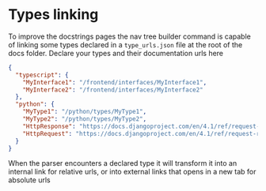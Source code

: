 # Types linking

To improve the docstrings pages the nav tree builder command is capable of linking some types declared 
in a `type_urls.json` file at the root of the docs folder. Declare your types and their documentation urls here

```json
{
  "typescript": {
    "MyInterface1": "/frontend/interfaces/MyInterface1",
    "MyInterface2": "/frontend/interfaces/MyInterface2"
  },
  "python": {
    "MyType1": "/python/types/MyType1",
    "MyType2": "/python/types/MyType2",
    "HttpResponse": "https://docs.djangoproject.com/en/4.1/ref/request-response/#httpresponse-objects",
    "HttpRequest": "https://docs.djangoproject.com/en/4.1/ref/request-response/#httprequest-objects"
  }
}
```

When the parser encounters a declared type it will transform it into an internal link for relative urls, or
into external links that opens in a new tab for absolute urls